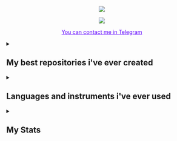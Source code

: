 <p align="center">
  <img src="https://readme-typing-svg.demolab.com/?lines=HyperWin&Font=Fira%20Code&center=true&width=440&height=45&color=5E00FF&Center=true&pause=1000&size=22" />
</p>
<p align="center">
  <img src="https://readme-typing-svg.demolab.com/?lines=Small+C+Coder&Font=Fira%20Code&center=true&width=440&height=45&color=5E00FF&Center=true&pause=1000&size=22" />
</p>
<p align="center">
  <a href="https://t.me/hyperwinhome" style="color:#5E00FF;">You can contact me in Telegram</a>
</p>

<details>
  <summary><h2>My best repositories i've ever created</h2></summary>
  <p align="left">
    <a href="https://github.com/HyperWinX/MCR.git"><img width="278" src="https://denvercoder1-github-readme-stats.vercel.app/api/pin/?username=HyperWinX&repo=MCR&theme=react&bg_color=1F222E&title_color=5E00FF&hide_border=true&icon_color=5E00FF&show_icons=false" alt="MCR"></a>
    <a href="https://github.com/HyperWinX/StackLib.git"><img width="278" src="https://denvercoder1-github-readme-stats.vercel.app/api/pin/?username=HyperWinX&repo=StackLib&theme=react&bg_color=1F222E&title_color=5E00FF&hide_border=true&icon_color=5E00FF&show_icons=false" alt="MCR"></a>
  </p>
</details>

<details>
<summary><h2>Languages and instruments i've ever used</h2></summary>
  <h3>Programming languages</h3>
  <p>
    <a href="https://github.com/search?q=user%3AHyperWinX+language%3Aassembly"><img alt="X86_64 or ARM64 Assembly" src="https://custom-icon-badges.demolab.com/badge/Assembly-525252.svg?logo=asm-hex&logoColor=white"></a>
    <a href="https://github.com/search?q=user%3AHyperWinX+language%3Ac"><img alt="C" src="https://custom-icon-badges.demolab.com/badge/C-03599C.svg?logo=c-in-hexagon&logoColor=white"></a>
    <a href="https://github.com/search?q=user%3AHyperWinX+language%3Acpp"><img alt="C++" src="https://custom-icon-badges.demolab.com/badge/C++-9C033A.svg?logo=cpp2&logoColor=white"></a>
    <a href="https://github.com/search?q=user%3AHyperWinX+language%3Acsharp"><img alt="C#" src="https://custom-icon-badges.demolab.com/badge/C%23-68217A.svg?logo=cs2&logoColor=white"></a>
    <a href="https://github.com/search?q=user%3AHyperWinX+language%3Acss"><img alt="CSS" src="https://img.shields.io/badge/CSS-1572B6.svg?logo=css3&logoColor=white"></a>
    <a href="https://github.com/search?q=user%3ADenverCoder1+language%3Ahtml"><img alt="HTML" src="https://img.shields.io/badge/HTML-E34F26.svg?logo=html5&logoColor=white"></a>
    <a href="https://github.com/search?q=user%3ADenverCoder1+language%3Ajava"><img alt="Java" src="https://custom-icon-badges.demolab.com/badge/Java-007396.svg?logo=java&logoColor=white"></a>
    <a href="https://github.com/search?q=user%3ADenverCoder1+language%3Ajavascript"><img alt="JavaScript" src="https://img.shields.io/badge/JavaScript-F7DF1E.svg?logo=javascript&logoColor=black"></a>
    <a href="https://github.com/search?q=user%3ADenverCoder1+language%3Apython"><img alt="Python" src="https://img.shields.io/badge/Python-14354C.svg?logo=python&logoColor=white"></a>
  </p>
  <h3>Databases</h3>
  <p>
    <a href="#"><img alt="MySQL" src="https://img.shields.io/badge/MySQL-00f.svg?logo=mysql&logoColor=white"></a>
  </p>
  <h3>Software and Tools</h3>
  <p>
    <a href="#"><img alt="Android" src="https://img.shields.io/badge/Android-3DDC84?logo=android&logoColor=white"></a>
    <a href="#"><img alt="Android Studio" src="https://img.shields.io/badge/Android%20Studio-008678.svg?logo=android-studio&logoColor=white"></a>
    <a href="#"><img alt="Arch Linux" src="https://img.shields.io/badge/Arch%20Linux-1793D1.svg?logo=arch-linux&logoColor=white"></a>
    <a href="#"><img alt="Discord" src="https://img.shields.io/badge/-Discord-5865F2.svg?logo=discord&logoColor=white"></a>
    <a href="#"><img alt="Git" src="https://img.shields.io/badge/Git-F05033.svg?logo=git&logoColor=white"></a>
    <a href="#"><img alt="Stack Overflow" src="https://img.shields.io/badge/-Stack%20Overflow-FE7A16?logo=stack-overflow&logoColor=white"></a>
    <a href="#"><img alt="Visual Studio Code" src="https://img.shields.io/badge/Visual%20Studio%20Code-0078d7.svg?logo=visual-studio-code&logoColor=white"></a>
  </p>
</details>
<details>
  <summary><h2>My Stats</h2></summary>
  <h3>🔥 Streak Stats</h3>

  <!-- GitHub Readme Streak Stats - https://github.com/DenverCoder1/github-readme-streak-stats -->
  <p>
    <a href="https://github.com/DenverCoder1/github-readme-streak-stats">
      <img title="🔥 Get streak stats for your profile at git.io/streak-stats" alt="HyperWinX's streak" src="https://streak-stats.demolab.com/?user=HyperWinX&theme=monokai-metallian&hide_border=true"/>
    </a>
  </p>

  <h3>💻 GitHub Profile Stats</h3>

  <!-- https://github.com/anuraghazra/github-readme-stats -->

  <a href="https://github.com/anuraghazra/github-readme-stats"><img alt="HyperWinX's Github Stats" src="https://denvercoder1-github-readme-stats.vercel.app/api/?username=HyperWinX&show_icons=true&include_all_commits=true&count_private=true&theme=react&hide_border=true&bg_color=1F222E&title_color=F85D7F&icon_color=F8D866" height="192px"/></a>
  <a href="https://github.com/anuraghazra/github-readme-stats"><img alt="HyperWinX's Top Languages" src="https://denvercoder1-github-readme-stats.vercel.app/api/top-langs/?username=HyperWinX&langs_count=8&layout=compact&theme=react&hide_border=true&bg_color=1F222E&title_color=F85D7F&icon_color=F8D866&hide=Jupyter%20Notebook,Roff" height="192px"/></a>
  <br/>

  <b>Note:</b> Top languages is only a metric of the languages my public code consists of and doesn't reflect experience or skill level.
  
  <!-- https://github.com/ashutosh00710/github-readme-activity-graph -->

  <a href="https://github.com/ashutosh00710/github-readme-activity-graph"><img alt="HyperWinX's Activity Graph" src="https://github-readme-activity-graph.vercel.app/graph/?username=HyperWinX&bg_color=1F222E&color=F8D866&line=F85D7F&point=FFFFFF&hide_border=true" /></a>
</details>
